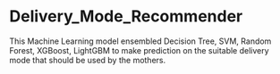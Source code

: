 # Delivery_Mode_Recommender
This Machine Learning model ensembled Decision Tree, SVM, Random Forest, XGBoost, LightGBM to make prediction on the suitable delivery mode that should be used by the mothers.
